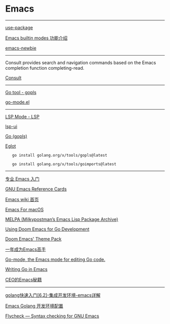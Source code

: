 # Emacs
---

[use-package](https://github.com/jwiegley/use-package)

[Emacs builtin modes 功能介绍](https://github.com/condy0919/emacs-newbie/blob/master/introduction-to-builtin-modes.md)

[emacs-newbie](https://github.com/condy0919/emacs-newbie/tree/master)

---

Consult provides search and navigation commands based on the Emacs completion function completing-read. 

[Consult](https://github.com/minad/consult)

---

[Go tool - gopls](https://github.com/golang/tools/tree/master/gopls)

[go-mode.el](https://github.com/dominikh/go-mode.el)

---

[LSP Mode - LSP](https://emacs-lsp.github.io/lsp-mode/)

[lsp-ui](https://emacs-lsp.github.io/lsp-ui/)

[Go (gopls)](https://emacs-lsp.github.io/lsp-mode/manual-language-docs/lsp-gopls/)

[Eglot](https://github.com/joaotavora/eglot)

       go install golang.org/x/tools/gopls@latest
      
       go install golang.org/x/tools/goimports@latest

---

[专业 Emacs 入门](https://zhuanlan.zhihu.com/p/385214753)

[GNU Emacs Reference Cards](https://www.gnu.org/software/emacs/refcards/index.html)

[Emacs wiki 首页](https://www.emacswiki.org/emacs?interface=zh-cn)

[Emacs For macOS](https://emacsformacosx.com)

[MELPA (Milkypostman’s Emacs Lisp Package Archive)](https://melpa.org/#/)

[Using Doom Emacs for Go Development](https://nayak.io/posts/golang-development-doom-emacs/)

[Doom Emacs' Theme Pack](https://github.com/doomemacs/themes)

[一年成为Emacs高手](https://github.com/redguardtoo/mastering-emacs-in-one-year-guide/blob/master/guide-zh.org)

[Go-mode, the Emacs mode for editing Go code.](https://github.com/dominikh/go-mode.el)

[Writing Go in Emacs](https://honnef.co/articles/writing-go-in-emacs/)

[CEO的Emacs秘籍](https://juejin.cn/post/6844903750155403271)

---

[golang快速入门[6.2]-集成开发环境-emacs详解](https://zhuanlan.zhihu.com/p/110003756)

[Emacs Golang 开发环境配置](https://404cn.github.io/2021-08-13-Emacs-Golang-%E5%BC%80%E5%8F%91%E7%8E%AF%E5%A2%83%E9%85%8D%E7%BD%AE.html)

[Flycheck — Syntax checking for GNU Emacs](https://www.flycheck.org/en/latest/)
